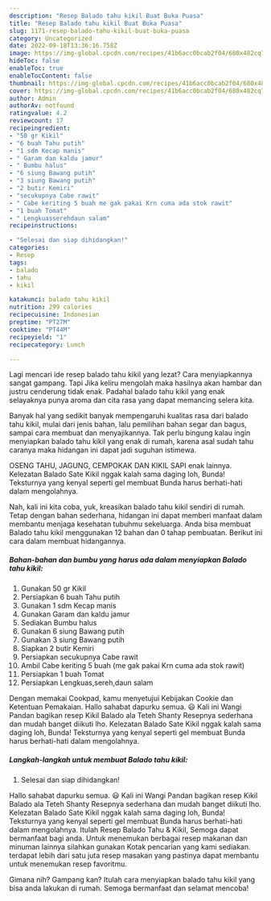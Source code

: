 ```yaml
---
description: "Resep Balado tahu kikil Buat Buka Puasa"
title: "Resep Balado tahu kikil Buat Buka Puasa"
slug: 1171-resep-balado-tahu-kikil-buat-buka-puasa
category: Uncategorized
date: 2022-09-18T13:36:16.758Z
image: https://img-global.cpcdn.com/recipes/41b6acc0bcab2f04/680x482cq70/balado-tahu-kikil-foto-resep-utama.jpg
hideToc: false
enableToc: true
enableTocContent: false
thumbnail: https://img-global.cpcdn.com/recipes/41b6acc0bcab2f04/680x482cq70/balado-tahu-kikil-foto-resep-utama.jpg
cover: https://img-global.cpcdn.com/recipes/41b6acc0bcab2f04/680x482cq70/balado-tahu-kikil-foto-resep-utama.jpg
author: Admin
authorAv: notfound
ratingvalue: 4.2
reviewcount: 17
recipeingredient:
- "50 gr Kikil"
- "6 buah Tahu putih"
- "1 sdm Kecap manis"
- " Garam dan kaldu jamur"
- " Bumbu halus"
- "6 siung Bawang putih"
- "3 siung Bawang putih"
- "2 butir Kemiri"
- "secukupnya Cabe rawit"
- " Cabe keriting 5 buah me gak pakai Krn cuma ada stok rawit"
- "1 buah Tomat"
- " Lengkuasserehdaun salam"
recipeinstructions:

- "Selesai dan siap dihidangkan!"
categories:
- Resep
tags:
- balado
- tahu
- kikil

katakunci: balado tahu kikil 
nutrition: 299 calories
recipecuisine: Indonesian
preptime: "PT27M"
cooktime: "PT44M"
recipeyield: "1"
recipecategory: Lunch

---
```



Lagi mencari ide resep balado tahu kikil yang lezat? Cara menyiapkannya sangat gampang. Tapi Jika keliru mengolah maka hasilnya akan hambar dan justru cenderung tidak enak. Padahal balado tahu kikil yang enak selayaknya punya aroma dan cita rasa yang dapat memancing selera kita.


Banyak hal yang sedikit banyak mempengaruhi kualitas rasa dari balado tahu kikil, mulai dari jenis bahan, lalu pemilihan bahan segar dan bagus, sampai cara membuat dan menyajikannya. Tak perlu bingung kalau ingin menyiapkan balado tahu kikil yang enak di rumah, karena asal sudah tahu caranya maka hidangan ini dapat jadi suguhan istimewa.

OSENG TAHU, JAGUNG, CEMPOKAK DAN KIKIL SAPI enak lainnya. Kelezatan Balado Sate Kikil nggak kalah sama daging loh, Bunda! Teksturnya yang kenyal seperti gel membuat Bunda harus berhati-hati dalam mengolahnya.


Nah, kali ini kita coba, yuk, kreasikan balado tahu kikil sendiri di rumah. Tetap dengan bahan sederhana, hidangan ini dapat memberi manfaat dalam membantu menjaga kesehatan tubuhmu sekeluarga. Anda bisa membuat Balado tahu kikil menggunakan 12 bahan dan 0 tahap pembuatan. Berikut ini cara dalam membuat hidangannya.

<!--inarticleads1-->

##### Bahan-bahan dan bumbu yang harus ada dalam menyiapkan Balado tahu kikil:

1. Gunakan 50 gr Kikil
1. Persiapkan 6 buah Tahu putih
1. Gunakan 1 sdm Kecap manis
1. Gunakan  Garam dan kaldu jamur
1. Sediakan  Bumbu halus
1. Gunakan 6 siung Bawang putih
1. Gunakan 3 siung Bawang putih
1. Siapkan 2 butir Kemiri
1. Persiapkan secukupnya Cabe rawit
1. Ambil  Cabe keriting 5 buah (me gak pakai Krn cuma ada stok rawit)
1. Persiapkan 1 buah Tomat
1. Persiapkan  Lengkuas,sereh,daun salam


Dengan memakai Cookpad, kamu menyetujui Kebijakan Cookie dan Ketentuan Pemakaian. Hallo sahabat dapurku semua. 😃 Kali ini Wangi Pandan bagikan resep Kikil Balado ala Teteh Shanty Resepnya sederhana dan mudah banget diikuti lho. Kelezatan Balado Sate Kikil nggak kalah sama daging loh, Bunda! Teksturnya yang kenyal seperti gel membuat Bunda harus berhati-hati dalam mengolahnya. 

<!--inarticleads2-->

##### Langkah-langkah untuk membuat Balado tahu kikil:


1. Selesai dan siap dihidangkan!

Hallo sahabat dapurku semua. 😃 Kali ini Wangi Pandan bagikan resep Kikil Balado ala Teteh Shanty Resepnya sederhana dan mudah banget diikuti lho. Kelezatan Balado Sate Kikil nggak kalah sama daging loh, Bunda! Teksturnya yang kenyal seperti gel membuat Bunda harus berhati-hati dalam mengolahnya. Itulah Resep Balado Tahu &amp; Kikil, Semoga dapat bermanfaat bagi anda. Untuk menemukan berbagai resep makanan dan minuman lainnya silahkan gunakan Kotak pencarian yang kami sediakan. terdapat lebih dari satu juta resep masakan yang pastinya dapat membantu untuk menemukan resep favoritmu. 

Gimana nih? Gampang kan? Itulah cara menyiapkan balado tahu kikil yang bisa anda lakukan di rumah. Semoga bermanfaat dan selamat mencoba!
